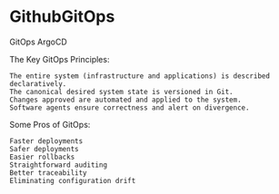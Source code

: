 # GithubGitOps
GitOps ArgoCD

The Key GitOps Principles:

    The entire system (infrastructure and applications) is described declaratively.
    The canonical desired system state is versioned in Git.
    Changes approved are automated and applied to the system.
    Software agents ensure correctness and alert on divergence.

Some Pros of GitOps:

    Faster deployments
    Safer deployments
    Easier rollbacks
    Straightforward auditing
    Better traceability
    Eliminating configuration drift


